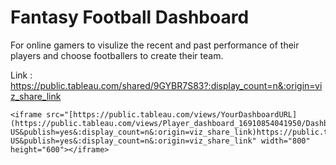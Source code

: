 # Fantasy Football Dashboard
For online gamers to visulize the recent and past performance of their players and choose footballers to create their team.

Link : https://public.tableau.com/shared/9GYBR7S83?:display_count=n&:origin=viz_share_link

```
<iframe src="[https://public.tableau.com/views/YourDashboardURL](https://public.tableau.com/views/Player_dashboard_16910854041950/Dashboard1?:language=en-US&publish=yes&:display_count=n&:origin=viz_share_link)https://public.tableau.com/views/Player_dashboard_16910854041950/Dashboard1?:language=en-US&publish=yes&:display_count=n&:origin=viz_share_link" width="800" height="600"></iframe>


```

